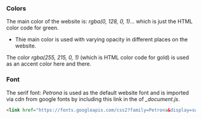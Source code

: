 ### Colors

The main color of the website is: _rgba(0, 128, 0, 1)_... which is just the HTML color code for green.

-   Thie main color is used with varying opacity in different places on the website.

The color _rgba(255, 215, 0, 1)_ (which is HTML color code for gold) is used as an accent color here and there.

### Font

The serif font: _Petrona_ is used as the default website font and is imported via cdn from google fonts by including this link in the <Head> of _\_document.js_.

```html
<link href="https://fonts.googleapis.com/css2?family=Petrona&display=swap" rel="stylesheet" />
```


